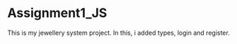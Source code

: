 # Assignment1_JS
This is my jewellery system project. In this, i added types, login and register.


